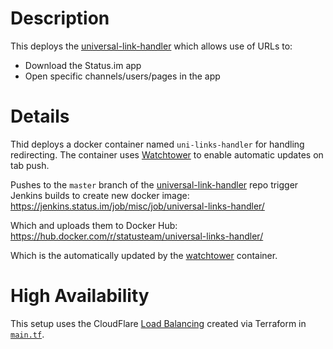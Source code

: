 # Description

This deploys the [universal-link-handler](https://github.com/status-im/universal-links-handler) which allows use of URLs to:

* Download the Status.im app
* Open specific channels/users/pages in the app

# Details

Thid deploys a docker container named `uni-links-handler` for handling redirecting.
The container uses [Watchtower](https://github.com/v2tec/watchtower) to enable automatic updates on tab push.

Pushes to the `master` branch of the [universal-link-handler](https://github.com/status-im/universal-links-handler) repo trigger Jenkins builds to create new docker image:
https://jenkins.status.im/job/misc/job/universal-links-handler/

Which and uploads them to Docker Hub:
https://hub.docker.com/r/statusteam/universal-links-handler/

Which is the automatically updated by the [watchtower](https://github.com/v2tec/watchtower) container.

# High Availability

This setup uses the CloudFlare [Load Balancing](https://support.cloudflare.com/hc/en-us/articles/115000081911-Tutorial-How-to-Set-Up-Load-Balancing-Intelligent-Failover-on-Cloudflare) created via Terraform in [`main.tf`](main.tf).
